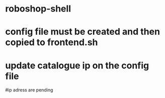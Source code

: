 # roboshop-shell

# config file must be created and then copied to frontend.sh

# update catalogue ip on the config file
#ip adress are pending